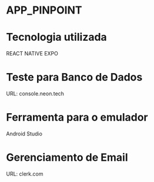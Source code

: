 # APP_PINPOINT

# Tecnologia utilizada 
REACT NATIVE EXPO

# Teste para Banco de Dados
URL: console.neon.tech

# Ferramenta para o emulador
Android Studio

# Gerenciamento de Email
URL: clerk.com
